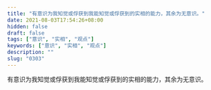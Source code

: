 ```yaml
---
title: "有意识为我知觉或俘获到我能知觉或俘获到的实相的能力，其余为无意识。"
date: 2021-08-03T17:54:26+08:00
hidden: false
draft: false
tags: ["意识", "实相", "观点"]
keywords: ["意识", "实相", "观点"]
description: ""
slug: "0303"
---
```


有意识为我知觉或俘获到我能知觉或俘获到的实相的能力，其余为无意识。
